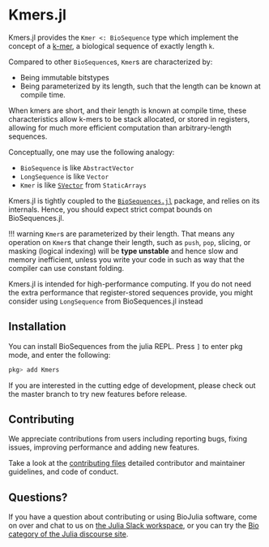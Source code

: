 # Kmers.jl
Kmers.jl provides the `Kmer <: BioSequence` type which implement the concept of a
[k-mer](https://en.wikipedia.org/wiki/K-mer), a biological sequence of exactly length `k`.

Compared to other `BioSequence`s, `Kmer`s are characterized by:
* Being immutable bitstypes
* Being parameterized by its length, such that the length can be known at compile time.

When kmers are short, and their length is known at compile time,
these characteristics allow k-mers to be stack allocated, or stored in registers,
allowing for much more efficient computation than arbitrary-length sequences.

Conceptually, one may use the following analogy:
* `BioSequence` is like `AbstractVector`
* `LongSequence` is like `Vector`
* `Kmer` is like [`SVector`](https://github.com/JuliaArrays/StaticArrays.jl) from `StaticArrays`

Kmers.jl is tightly coupled to the
[`BioSequences.jl`](https://github.com/BioJulia/BioSequences.jl) package,
and relies on its internals.
Hence, you should expect strict compat bounds on BioSequences.jl.

!!! warning
    `Kmer`s are parameterized by their length.
    That means any operation on `Kmer`s that change their length, such as `push`,
    `pop`, slicing, or masking (logical indexing) will be **type unstable**
    and hence slow and memory inefficient,
    unless you write your code in such as way that the compiler can use constant folding.

Kmers.jl is intended for high-performance computing. If you do not need the extra performance that register-stored sequences provide, you might consider using `LongSequence` from BioSequences.jl instead

## Installation
You can install BioSequences from the julia
REPL. Press `]` to enter pkg mode, and enter the following:

```julia
pkg> add Kmers
```

If you are interested in the cutting edge of development, please check out
the master branch to try new features before release.

## Contributing
We appreciate contributions from users including reporting bugs, fixing
issues, improving performance and adding new features.

Take a look at the [contributing files](https://github.com/BioJulia/Contributing)
detailed contributor and maintainer guidelines, and code of conduct.

## Questions?
If you have a question about contributing or using BioJulia software, come
on over and chat to us on [the Julia Slack workspace](https://julialang.org/slack/), or you can try the
[Bio category of the Julia discourse site](https://discourse.julialang.org/c/domain/bio).
